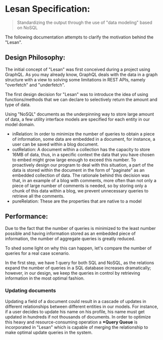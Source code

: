 # **Lesan** Specification:

> Standardizing the output through the use of "data modeling" based on NoSQL

The following documentation attempts to clarify the motivation behind the "Lesan".

## Design Philosophy:

The initial concept of "Lesan" was first conceived during a project using GraphQL. As you may already know, GraphQL deals with the data in a graph structure with a view to solving some limitations in REST APIs, namely "overfetch" and "underfetch".

The first design decision for "Lesan" was to introduce the idea of using functions/methods that we can declare to selectively return the amount and type of data.

Using "NoSQL" documents as the underpinning way to store large amount of data, a few utility interface models are specified for each entity in our model domain.

- inRelation: In order to minimize the number of queries to obtain a piece of information, some data are embedded in a document, for instance, a user can be saved within a blog document.
- outRelation: A document within a collection has the capacity to store 16MB of data, thus, in a specific context the data that you have chosen to embed might grow large enough to exceed this number.
  To proactively design our program to deal with this situation, a part of the data is stored within the document in the form of "paginate" as an embedded collection of data.
  The rationale behind this decision was that, in an example of a blog with comments, more often than not only a piece of large number of comments is needed, so by storing only a chunk of this data within a blog, we prevent unnecessary queries to retrieve all the comments.
- pureRelation: These are the properties that are native to a model

## Performance:

Due to the fact that the number of queries is minimized to the least number possible and having information stored as an embedded piece of information, the number of aggregate queries is greatly reduced.

To shed some light on why this can happen, let's compare the number of queries for a real case scenario.

In the first step, we have 1 query for both SQL and NoSQL, as the relations expand the number of queries in a SQL database increases dramatically; however, in our design, we keep the queries in control by retrieving information in the most optimal fashion.

### Updating documents

Updating a field of a document could result in a cascade of updates in different relationships between different entities in our models. For instance, if a user decides to update his name on his profile, his name must get updated in hundreds if not thousands of documents. In order to optimize this heavy and resource-consuming operation a **\*Query Queue** is incorporated in "Lesan" which is capable of merging the relationship to make optimal update queries in the system.
